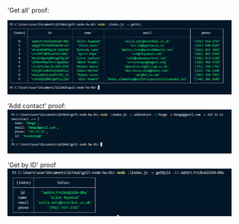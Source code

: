 'Get all' proof:

!['Get all' proof'](images/getall.jpg)

'Add contact' proof: 
!['Add contact proof'](images/addContact.jpg)

'Get by ID' proof
!['Get by ID proof' proof](images/getById.jpg)

